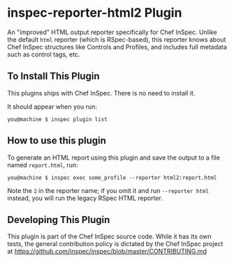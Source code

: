 # inspec-reporter-html2 Plugin

An "improved" HTML output reporter specifically for Chef InSpec. Unlike the default `html` reporter (which is RSpec-based), this reporter knows about Chef InSpec structures like Controls and Profiles, and includes full metadata such as control tags, etc.

## To Install This Plugin

This plugins ships with Chef InSpec. There is no need to install it.

It should appear when you run:

```
you@machine $ inspec plugin list
```

## How to use this plugin

To generate an HTML report using this plugin and save the output to a file named `report.html`, run:

```
you@machine $ inspec exec some_profile --reporter html2:report.html
```

Note the `2` in the reporter name; if you omit it and run `--reporter html` instead, you will run the legacy RSpec HTML reporter.

## Developing This Plugin

This plugin is part of the Chef InSpec source code. While it has its own tests, the general contribution policy is dictated by the Chef InSpec project at https://github.com/inspec/inspec/blob/master/CONTRIBUTING.md


